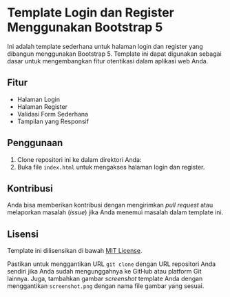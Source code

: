 # Template Login dan Register Menggunakan Bootstrap 5

Ini adalah template sederhana untuk halaman login dan register yang dibangun menggunakan Bootstrap 5. Template ini dapat digunakan sebagai dasar untuk mengembangkan fitur otentikasi dalam aplikasi web Anda.

## Fitur

- Halaman Login
- Halaman Register
- Validasi Form Sederhana
- Tampilan yang Responsif

## Penggunaan

1. Clone repositori ini ke dalam direktori Anda:
2. Buka file `index.html` untuk mengakses halaman login dan register.

## Kontribusi

Anda bisa memberikan kontribusi dengan mengirimkan _pull request_ atau melaporkan masalah (_issue_) jika Anda menemui masalah dalam template ini.

## Lisensi

Template ini dilisensikan di bawah [MIT License](LICENSE).

Pastikan untuk menggantikan URL `git clone` dengan URL repositori Anda sendiri jika Anda sudah mengunggahnya ke GitHub atau platform Git lainnya. Juga, tambahkan gambar _screenshot_ template Anda dengan menggantikan `screenshot.png` dengan nama file gambar yang sesuai.
